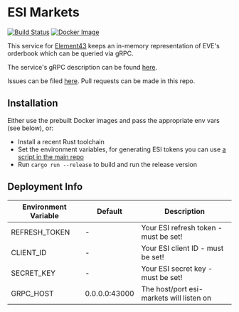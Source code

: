 # ESI Markets
[![Build Status](https://evetools.semaphoreci.com/badges/esi-markets.svg)](https://evetools.semaphoreci.com/projects/esi-markets) [![Docker Image](https://images.microbadger.com/badges/image/evetools/esi-markets.svg)](https://microbadger.com/images/evetools/esi-markets)

This service for [Element43](https://element-43.com) keeps an in-memory representation of EVE's orderbook which can be queried via gRPC.

The service's gRPC description can be found [here](https://github.com/EVE-Tools/element43/blob/master/services/esiMarkets/esiMarkets.proto).

Issues can be filed [here](https://github.com/EVE-Tools/element43). Pull requests can be made in this repo.

## Installation
Either use the prebuilt Docker images and pass the appropriate env vars (see below), or:

* Install a recent Rust toolchain
* Set the environment variables, for generating ESI tokens you can use [a script in the main repo](https://github.com/EVE-Tools/element43/blob/master/util/tokenfetcher.py)
* Run `cargo run --release` to build and run the release version

## Deployment Info

Environment Variable | Default | Description
--- | --- | ---
REFRESH_TOKEN | - | Your ESI refresh token - must be set!
CLIENT_ID | - | Your ESI client ID - must be set!
SECRET_KEY | - | Your ESI secret key - must be set!
GRPC_HOST | 0.0.0.0:43000 | The host/port esi-markets will listen on